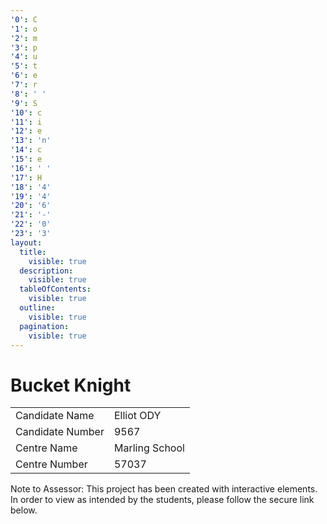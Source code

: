 ```yaml
---
'0': C
'1': o
'2': m
'3': p
'4': u
'5': t
'6': e
'7': r
'8': ' '
'9': S
'10': c
'11': i
'12': e
'13': 'n'
'14': c
'15': e
'16': ' '
'17': H
'18': '4'
'19': '4'
'20': '6'
'21': '-'
'22': '0'
'23': '3'
layout:
  title:
    visible: true
  description:
    visible: true
  tableOfContents:
    visible: true
  outline:
    visible: true
  pagination:
    visible: true
---
```


# Bucket Knight

|                  |                |
| ---------------- | -------------- |
| Candidate Name   | Elliot ODY     |
| Candidate Number | 9567           |
| Centre Name      | Marling School |
| Centre Number    | 57037          |

Note to Assessor: This project has been created with interactive elements. In order to view as intended by the students, please follow the secure link below.
